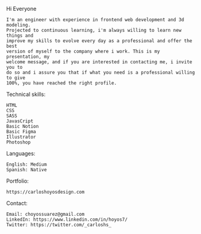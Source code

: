 Hi Everyone

    I'm an engineer with experience in frontend web development and 3d modeling. 
    Projected to continuous learning, i'm always willing to learn new things and 
    improve my skills to evolve every day as a professional and offer the best 
    version of myself to the company where i work. This is my presentation, my 
    welcome message, and if you are interested in contacting me, i invite you to 
    do so and i assure you that if what you need is a professional willing to give 
    100%, you have reached the right profile.

Technical skills:

    HTML
    CSS
    SASS
    JavasCript
    Basic Notion
    Basic Figma
    Illustrator
    Photoshop

Languages:

    English: Medium
    Spanish: Native

Portfolio:

    https://carloshoyosdesign.com

Contact:

    Email: choyossuarez@gmail.com
    LinkedIn: https://www.linkedin.com/in/hoyos7/
    Twitter: https://twitter.com/_carloshs_